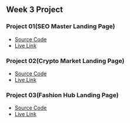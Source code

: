 ## **Week 3 Project**

### **Project 01(SEO Master Landing Page)**

- [Source Code](https://github.com/krrishmittal/FSJS2.0/tree/main/HTML%20and%20CSS%20Assignment/Week%2003/FSJS%202.0%20Project%2001)
- [Live Link]()

### **Project 02(Crypto Market Landing Page)**

- [Source Code](https://github.com/krrishmittal/FSJS2.0/tree/main/HTML%20and%20CSS%20Assignment/Week%2003/FSJS%202.0%20Project%2002)
- [Live Link]()

### **Project 03(Fashion Hub Landing Page)**

- [Source Code](https://github.com/krrishmittal/FSJS2.0/tree/main/HTML%20and%20CSS%20Assignment/Week%2003/FSJS%202.0%20Project%2003)
- [Live Link]()
